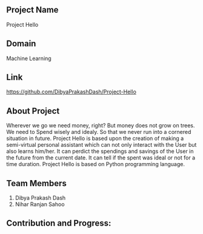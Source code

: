 ## Project Name

Project Hello

## Domain

Machine Learning
## Link

https://github.com/DibyaPrakashDash/Project-Hello

## About Project

Wherever we go we need money, right? But money does not grow on trees. We need to Spend wisely and idealy. So that we never run into a cornered situation in future. Project Hello is based upon the creation of making a semi-virtual personal assistant which can not only interact with the User but also learns him/her. It can perdict the spendings and savings of the User in the future from the current date. It can tell if the spent was ideal or not for a time duration. Project Hello is based on Python programming language. 

## Team Members

 1. Dibya Prakash Dash
 2. Nihar Ranjan Sahoo
## Contribution and Progress:
